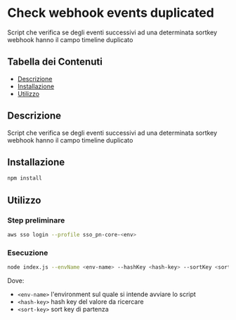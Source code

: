 # Check webhook events duplicated 

Script che verifica se degli eventi successivi ad una determinata sortkey webhook hanno il campo timeline duplicato

## Tabella dei Contenuti

- [Descrizione](#descrizione)
- [Installazione](#installazione)
- [Utilizzo](#utilizzo)

## Descrizione

Script che verifica se degli eventi successivi ad una determinata sortkey webhook hanno il campo timeline duplicato

## Installazione

```bash
npm install
```

## Utilizzo
### Step preliminare

```bash
aws sso login --profile sso_pn-core-<env>
```

### Esecuzione
```bash
node index.js --envName <env-name> --hashKey <hash-key> --sortKey <sort-key>

```
Dove:
- `<env-name>` l'environment sul quale si intende avviare lo script
- `<hash-key>` hash key del valore da ricercare
- `<sort-key>` sort key di partenza
